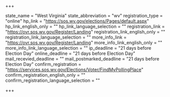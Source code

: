 +++

state_name = "West Virginia"
state_abbreviation = "wv"
registration_type = "online"
hp_link = "https://sos.wv.gov/elections/Pages/default.aspx"
hp_link_english_only = ""
hp_link_language_selection = ""
registration_link = "https://ovr.sos.wv.gov/Register/Landing"
registration_link_english_only = ""
registration_link_language_selection = ""
more_info_link = "https://ovr.sos.wv.gov/Register/Landing"
more_info_link_english_only = ""
more_info_link_language_selection = ""
ip_deadline = "21 days before Election Day"
online_deadline = "21 days before Election Day"
mail_recevied_deadline = ""
mail_postmarked_deadline = "21 days before Election Day"
confirm_registration = "https://services.sos.wv.gov/Elections/Voter/FindMyPollingPlace"
confirm_registration_english_only = ""
confirm_registration_language_selection = ""

+++